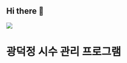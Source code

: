 ## Hi there 👋

<div>
  <div class="header">
    <img src="https://github.com/user-attachments/assets/53846d55-2c81-4313-a6e4-96c256988e7f" />
    <h1 class=""> 광덕정 시수 관리 프로그램 </h1>
  </div>


</div>


